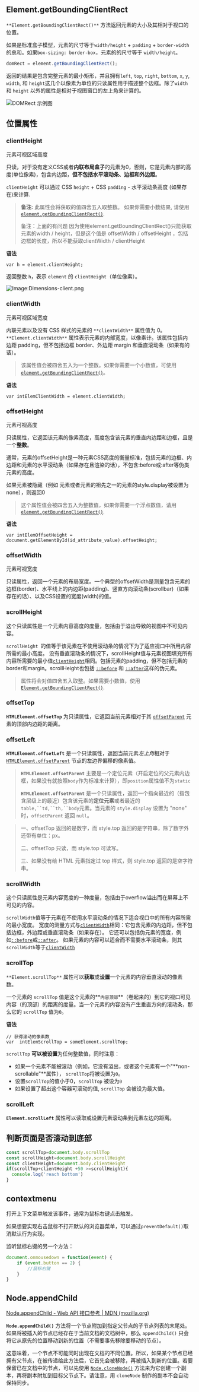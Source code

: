 ## Element.getBoundingClientRect

`**Element.getBoundingClientRect()**` 方法返回元素的大小及其相对于视口的位置。

如果是标准盒子模型，元素的尺寸等于`width/height` + `padding` + `border-width`的总和。如果`box-sizing: border-box`，元素的的尺寸等于 `width/height`。

```js
domRect = element.getBoundingClientRect();
```

返回的结果是包含完整元素的最小矩形，并且拥有`left`, `top`, `right`, `bottom`, `x`, `y`, `width`, 和 `height`这几个以像素为单位的只读属性用于描述整个边框。除了`width` 和 `height` 以外的属性是相对于视图窗口的左上角来计算的。

![DOMRect 示例图](assets/DOM.assets/rect.png)

## 位置属性

### clientHeight

元素可视区域高度

只读，对于没有定义CSS或者**内联布局盒子**的元素为0，否则，它是元素内部的高度(单位像素)，包含内边距，**但不包括水平滚动条、边框和外边距**。

`clientHeight` 可以通过 CSS `height` + CSS `padding` - 水平滚动条高度 (如果存在)来计算.

> **备注:** 此属性会将获取的值四舍五入取整数。 如果你需要小数结果, 请使用 [`element.getBoundingClientRect()`](https://developer.mozilla.org/zh-CN/docs/Web/API/Element/getBoundingClientRect).
>
> 备注：上面的有问题 因为使用element.getBoundingClientRect()只能获取元素的width / height，但是这个值是 offsetWidth / offsetHeight ，包括边框的长度，所以不能获取clientWidth / clientHeight

**语法**

```
var h = element.clientHeight;
```

返回整数 `h`，表示 `element` 的 `clientHeight`（单位像素）。

![Image:Dimensions-client.png](imgs/=Dimensions-client.png)

### clientWidth

元素可视区域宽度

内联元素以及没有 CSS 样式的元素的 `**clientWidth**` 属性值为 0。`**Element.clientWidth**` 属性表示元素的内部宽度，以像素计。该属性包括内边距 padding，但不包括边框 border、外边距 margin 和垂直滚动条（如果有的话）。

> 该属性值会被四舍五入为一个整数。如果你需要一个小数值，可使用 [`element.getBoundingClientRect()`](https://developer.mozilla.org/zh-CN/docs/Web/API/Element/getBoundingClientRect)。

**语法**

```
var intElemClientWidth = element.clientWidth;
```

### offsetHeight

元素可视高度

只读属性，它返回该元素的像素高度，高度包含该元素的垂直内边距和边框，且是一个**整数**。

通常，元素的offsetHeight是一种元素CSS高度的衡量标准，包括元素的边框、内边距和元素的水平滚动条（如果存在且渲染的话），不包含:before或:after等伪类元素的高度。

如果元素被隐藏（例如 元素或者元素的祖先之一的元素的style.display被设置为none），则返回0

> 这个属性值会被四舍五入为整数值，如果你需要一个浮点数值，请用 [`element.getBoundingClientRect()`](https://developer.mozilla.org/zh-CN/docs/Web/API/Element/getBoundingClientRect).

**语法**

```
var intElemOffsetHeight = document.getElementById(id_attribute_value).offsetHeight;
```

### offsetWidth

元素可视宽度

只读属性，返回一个元素的布局宽度。一个典型的offsetWidth是测量包含元素的边框(border)、水平线上的内边距(padding)、竖直方向滚动条(scrollbar)（如果存在的话）、以及CSS设置的宽度(width)的值。

### scrollHeight

这个只读属性是一个元素内容高度的度量，包括由于溢出导致的视图中不可见内容。

`scrollHeight `的值等于该元素在不使用滚动条的情况下为了适应视口中所用内容所需的最小高度。 没有垂直滚动条的情况下，scrollHeight值与元素视图填充所有内容所需要的最小值[`clientHeight`](https://developer.mozilla.org/zh-CN/docs/Web/API/Element/clientHeight)相同。包括元素的padding，但不包括元素的border和margin。scrollHeight也包括 [`::before`](https://developer.mozilla.org/zh-CN/docs/Web/CSS/::before) 和 [`::after`](https://developer.mozilla.org/zh-CN/docs/Web/CSS/::after)这样的伪元素。

> 属性将会对值四舍五入取整。如果需要小数值，使用[`Element.getBoundingClientRect()`](https://developer.mozilla.org/zh-CN/docs/Web/API/Element/getBoundingClientRect).

### offsetTop

**`HTMLElement.offsetTop`** 为只读属性，它返回当前元素相对于其 [`offsetParent`](https://developer.mozilla.org/zh-CN/docs/Web/API/HTMLElement/offsetParent) 元素的顶部内边距的距离。

### offsetLeft

 **`HTMLElement.offsetLeft`** 是一个只读属性，返回当前元素*左上角*相对于  [`HTMLElement.offsetParent`](https://developer.mozilla.org/zh-CN/docs/Web/API/HTMLElement/offsetParent) 节点的左边界偏移的像素值。

> **`HTMLElement.offsetParent`** 主要是一个定位元素（开启定位的父元素内边框，如果没有就按照`body`作为标准来计算），即`position`属性值不为`static`
>
> **`HTMLElement.offsetParent`** 是一个只读属性，返回一个指向最近的（指包含层级上的最近）包含该元素的**定位元素**或者最近的 `table,``td,``th,``body`元素。当元素的 `style.display` 设置为 "none" 时，`offsetParent` 返回 `null`。

> 一、offsetTop 返回的是数字，而 style.top 返回的是字符串，除了数字外还带有单位：px。
>
> 二、offsetTop 只读，而 style.top 可读写。
>
> 三、如果没有给 HTML 元素指定过 top 样式，则 style.top 返回的是空字符串。

### scrollWidth

这个只读属性是元素内容宽度的一种度量，包括由于overflow溢出而在屏幕上不可见的内容。

`scrollWidth`值等于元素在不使用水平滚动条的情况下适合视口中的所有内容所需的最小宽度。 宽度的测量方式与[`clientWidth`](https://developer.mozilla.org/zh-CN/docs/Web/API/Element/clientWidth)相同：它包含元素的内边距，但不包括边框，外边距或垂直滚动条（如果存在）。 它还可以包括伪元素的宽度，例如[`::before`](https://developer.mozilla.org/zh-CN/docs/Web/CSS/::before)或[`::after`](https://developer.mozilla.org/zh-CN/docs/Web/CSS/::after)。 如果元素的内容可以适合而不需要水平滚动条，则其`scrollWidth`等于[`clientWidth`](https://developer.mozilla.org/zh-CN/docs/Web/API/Element/clientWidth)

### scrollTop

`**Element.scrollTop**` 属性可以**获取**或**设置**一个元素的内容垂直滚动的像素数。

一个元素的 `scrollTop` 值是这个元素的**`内容顶部`**（卷起来的）到它的视口可见内容（的顶部）的距离的度量。当一个元素的内容没有产生垂直方向的滚动条，那么它的 `scrollTop` 值为`0`。

**语法**

```
// 获得滚动的像素数
var  intElemScrollTop = someElement.scrollTop;
```

`scrollTop` **可以被设置**为任何整数值，同时注意：

- 如果一个元素不能被滚动（例如，它没有溢出，或者这个元素有一个"**non-scrollable"**属性）， `scrollTop`将被设置为`0`。
- 设置`scrollTop`的值小于0，`scrollTop` 被设为`0`
- 如果设置了超出这个容器可滚动的值, `scrollTop` 会被设为最大值。

### scrollLeft

**`Element.scrollLeft`** 属性可以读取或设置元素滚动条到元素左边的距离。


## 判断页面是否滚动到底部

```js
const scrollTop=document.body.scrollTop
const scrollHeight=document.body.scrollHeight
const clientHeight=document.body.clientHeight
if(scrollTop+clientHeight +50 >=scrollHeight){
  console.log('reach bottom')
}
```

## contextmenu

打开上下文菜单触发该事件，通常为鼠标右键点击触发。

如果想要实现右击鼠标不打开默认的浏览器菜单，可以通过`preventDefault()`取消默认行为实现。

监听鼠标右键的另一个方法：

```js
document.onmousedown = function(event) {
	if (event.button == 2) {
    	//鼠标右键
    }
}
```



## Node.appendChild

[Node.appendChild - Web API 接口参考 | MDN (mozilla.org)](https://developer.mozilla.org/zh-CN/docs/Web/API/Node/appendChild)

**`Node.appendChild()`** 方法将一个节点附加到指定父节点的子节点列表的末尾处。如果将被插入的节点已经存在于当前文档的文档树中，那么 `appendChild()` 只会将它从原先的位置移动到新的位置（不需要事先移除要移动的节点）。

这意味着，一个节点不可能同时出现在文档的不同位置。所以，如果某个节点已经拥有父节点，在被传递给此方法后，它首先会被移除，再被插入到新的位置。若要保留已在文档中的节点，可以先使用 [`Node.cloneNode()`](https://developer.mozilla.org/zh-CN/docs/Web/API/Node/cloneNode) 方法来为它创建一个副本，再将副本附加到目标父节点下。请注意，用 `cloneNode` 制作的副本不会自动保持同步。
